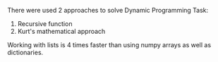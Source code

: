 There were used 2 approaches to solve Dynamic Programming Task:
1. Recursive function
2. Kurt's mathematical approach

Working with lists is 4 times faster than using numpy arrays as well as dictionaries.


